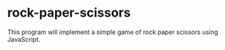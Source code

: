 # rock-paper-scissors
This program will implement a simple game of rock paper scissors using JavaScript.
